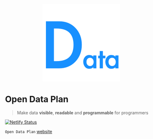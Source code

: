 <p align="center">
  <img width="256" alt="open data plan" src="./src/assets/logo.png" />
</p>

# Open Data Plan

> Make data **visible**, **readable** and **programmable** for programmers

[![Netlify Status](https://api.netlify.com/api/v1/badges/b70f31ae-0305-49fe-ad54-d9172cf9d994/deploy-status)](https://app.netlify.com/sites/opd/deploys)

`Open Data Plan` [website](https://open-data-plan.com)
